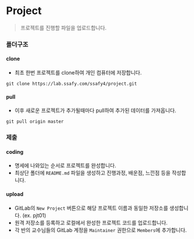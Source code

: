 # Project

> 프로젝트를 진행할 파일을 업로드합니다.



### 폴더구조

#### clone

- 최초 한번 프로젝트를 clone하여 개인 컴퓨터에 저장합니다.

```shell
git clone https://lab.ssafy.com/ssafy4/project.git
```



#### pull

- 이후 새로운 프로젝트가 추가될때마다 pull하여 추가된 데이터를 가져옵니다.

```shell
git pull origin master
```



### 제출

#### coding

- 명세에 나와있는 순서로 프로젝트를 완성합니다.
- 최상단 폴더에 `README.md` 파일을 생성하고 진행과정, 배운점, 느낀점 등을 작성합니다.



#### upload

- GitLab의 `New Project` 버튼으로 해당 프로젝트 이름과 동일한 저장소를 생성합니다. (ex. pjt01)
- 원격 저장소를 등록하고 로컬에서 완성한 프로젝트 코드를 업로드합니다.
- 각 반의 교수님들의 GitLab 계정을 `Maintainer` 권한으로 `Members`에 추가합니다.



#### 